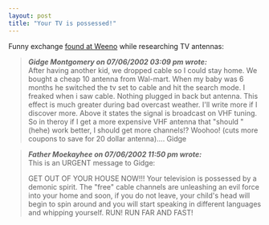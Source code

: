 ```yaml
---
layout: post
title: "Your TV is possessed!"
---
```




Funny exchange <a href="http://www.weeno.com/art/0399/19.html">found at Weeno</a> while researching TV antennas:

<blockquote><em><b>Gidge Montgomery on 07/06/2002 03:09 pm wrote:</b></em><br>
After having another kid, we dropped cable so I could stay home. We bought a cheap 10 antenna from Wal-mart. When my baby was 6 months he switched the tv set to cable and hit the search mode. I freaked when i saw cable. Nothing plugged in back but antenna. This effect is much greater during bad overcast weather. I'll write more if I discover more. Above it states the signal is broadcast on VHF tuning. So in theroy if I get a more expensive VHF antenna that "should " (hehe) work better, I should get more channels!?
Woohoo! (cuts more coupons to save for 20 dollar antenna).... Gidge</blockquote>

<blockquote><em><b>Father Moekayhee on 07/06/2002 11:50 pm wrote:</b></em><br>
This is an URGENT message to Gidge:<br>

<p>GET OUT OF YOUR HOUSE NOW!!! Your television is possessed by a demonic spirit. The "free" cable channels are unleashing an evil force into your home and soon, if you do not leave, your child's head will begin to spin around and you will start speaking in different languages and whipping yourself. RUN! RUN FAR AND FAST!</blockquote>


